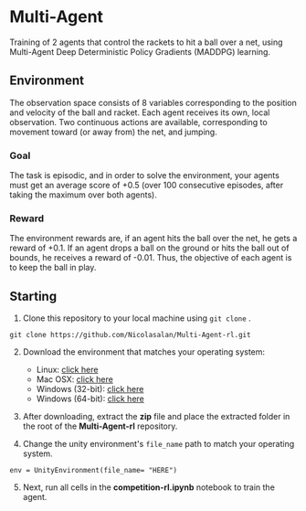 # Multi-Agent

Training of 2 agents that control the rackets to hit a ball over a net, using Multi-Agent Deep Deterministic Policy Gradients (MADDPG) learning.

## Environment
The observation space consists of 8 variables corresponding to the position and velocity of the ball and racket. Each agent receives its own, local observation. Two continuous actions are available, corresponding to movement toward (or away from) the net, and jumping.

### Goal
The task is episodic, and in order to solve the environment, your agents must get an average score of +0.5 (over 100 consecutive episodes, after taking the maximum over both agents).

### Reward
The environment rewards are, if an agent hits the ball over the net, he gets a reward of +0.1. If an agent drops a ball on the ground or hits the ball out of bounds, he receives a reward of -0.01. Thus, the objective of each agent is to keep the ball in play.

## Starting

1. Clone this repository to your local machine using `git clone` .

```
git clone https://github.com/Nicolasalan/Multi-Agent-rl.git
```

2. Download the environment that matches your operating system:
     - Linux: [click here](https://s3-us-west-1.amazonaws.com/udacity-drlnd/P1/Banana/Banana_Linux.zip)
     - Mac OSX: [click here](https://s3-us-west-1.amazonaws.com/udacity-drlnd/P1/Banana/Banana.app.zip)
     - Windows (32-bit): [click here](https://s3-us-west-1.amazonaws.com/udacity-drlnd/P1/Banana/Banana_Windows_x86.zip)
     - Windows (64-bit): [click here](https://s3-us-west-1.amazonaws.com/udacity-drlnd/P1/Banana/Banana_Windows_x86_64.zip)

3. After downloading, extract the **zip** file and place the extracted folder in the root of the **Multi-Agent-rl** repository.

4. Change the unity environment's `file_name` path to match your operating system.
```
env = UnityEnvironment(file_name= "HERE")
```

5. Next, run all cells in the **competition-rl.ipynb** notebook to train the agent.
